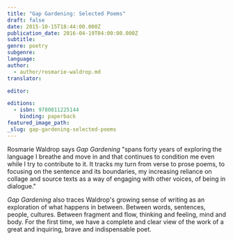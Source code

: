 ```yaml
---
title: "Gap Gardening: Selected Poems"
draft: false
date: 2015-10-15T18:44:00.000Z
publication_date: 2016-04-19T04:00:00.000Z
subtitle:
genre: poetry
subgenre:
language:
author:
  - author/rosmarie-waldrop.md
translator:

editor:

editions:
  - isbn: 9780811225144
    binding: paperback
featured_image_path:
_slug: gap-gardening-selected-poems
---
```


Rosmarie Waldrop says _Gap Gardening_ "spans forty years of exploring the language I breathe and move in and that continues to condition me even while I try to contribute to it. It tracks my turn from verse to prose poems, to focusing on the sentence and its boundaries, my increasing reliance on collage and source texts as a way of engaging with other voices, of being in dialogue."

_Gap Gardening_ <span class="redactor-invisible-space">also traces Waldrop's growing sense of writing as an exploration of what happens in between. Between words, sentences, people, cultures. Between fragment and flow, thinking and feeling, mind and body. For the first time, we have a complete and clear view of the work of a great and inquiring, brave and indispensable poet.</span>

